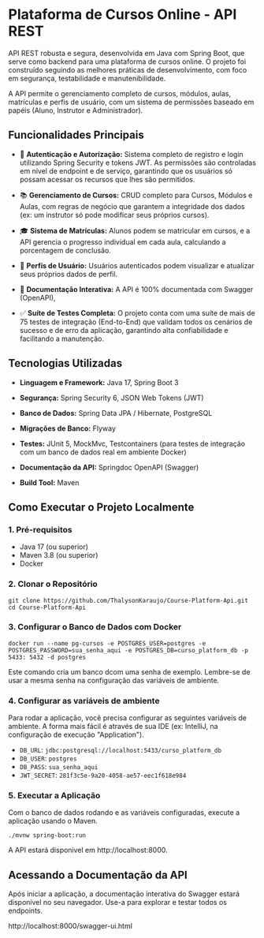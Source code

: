 # Plataforma de Cursos Online - API REST
API REST robusta e segura, desenvolvida em Java com Spring Boot, que serve como backend para uma plataforma de cursos online. O projeto foi construído seguindo as melhores práticas de desenvolvimento, com foco em segurança, testabilidade e manutenibilidade.

A API permite o gerenciamento completo de cursos, módulos, aulas, matrículas e perfis de usuário, com um sistema de permissões baseado em papéis (Aluno, Instrutor e Administrador).

## Funcionalidades Principais

* 🔐 **Autenticação e Autorização:** Sistema completo de registro e login utilizando Spring Security e tokens JWT. As permissões são controladas em nível de endpoint e de serviço, garantindo que os usuários só possam acessar os recursos que lhes são permitidos.

* 📚 **Gerenciamento de Cursos:** CRUD completo para Cursos, Módulos e Aulas, com regras de negócio que garantem a integridade dos dados (ex: um instrutor só pode modificar seus próprios cursos).

* 🎓 **Sistema de Matrículas:** Alunos podem se matricular em cursos, e a API gerencia o progresso individual em cada aula, calculando a porcentagem de conclusão.

* 👤 **Perfis de Usuário:** Usuários autenticados podem visualizar e atualizar seus próprios dados de perfil.

* 📄 **Documentação Interativa:** A API é 100% documentada com Swagger (OpenAPI), 

* ✅ **Suíte de Testes Completa:** O projeto conta com uma suíte de mais de 75 testes de integração (End-to-End) que validam todos os cenários de sucesso e de erro da aplicação, garantindo alta confiabilidade e facilitando a manutenção.

## Tecnologias Utilizadas

* **Linguagem e Framework:** Java 17, Spring Boot 3

* **Segurança:** Spring Security 6, JSON Web Tokens (JWT)

* **Banco de Dados:** Spring Data JPA / Hibernate, PostgreSQL

* **Migrações de Banco:** Flyway

* **Testes:** JUnit 5, MockMvc, Testcontainers (para testes de integração com um banco de dados real em ambiente Docker)

* **Documentação da API:** Springdoc OpenAPI (Swagger)

* **Build Tool:** Maven

## Como Executar o Projeto Localmente

### 1. Pré-requisitos
* Java 17 (ou superior)
* Maven 3.8 (ou superior)
* Docker

### 2. Clonar o Repositório

````
git clone https://github.com/ThalysonKaraujo/Course-Platform-Api.git
cd Course-Platform-Api
````

### 3. Configurar o Banco de Dados com Docker

````
docker run --name pg-cursos -e POSTGRES_USER=postgres -e POSTGRES_PASSWORD=sua_senha_aqui -e POSTGRES_DB=curso_platform_db -p 5433: 5432 -d postgres
````
Este comando cria um banco dcom uma senha de exemplo. Lembre-se de usar a mesma senha na configuração das variáveis de ambiente.

### 4. Configurar as variáveis de ambiente
Para rodar a aplicação, você precisa configurar as seguintes variáveis de ambiente. A forma mais fácil é através de sua IDE (ex: IntelliJ, na configuração de execução "Application").

* `DB_URL`: `jdbc:postgresql://localhost:5433/curso_platform_db`
* `DB_USER`: `postgres`
* `DB_PASS`: `sua_senha_aqui`
* `JWT_SECRET`: `281f3c5e-9a20-4058-ae57-eec1f618e984`

### 5. Executar a Aplicação
Com o banco de dados rodando e as variáveis configuradas, execute a aplicação usando o Maven.
``````
./mvnw spring-boot:run
``````
A API estará disponivel em http://localhost:8000.

## Acessando a Documentação da API
Após iniciar a aplicação, a documentação interativa do Swagger estará disponível no seu navegador. Use-a para explorar e testar todos os endpoints.

http://localhost:8000/swagger-ui.html
